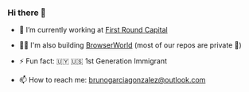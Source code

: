 ### Hi there 👋

- 🔭 I’m currently working at [First Round Capital](https://github.com/FirstRoundCapital)

- 👨‍💻 I'm also building [BrowserWorld](https://github.com/browserworld) (most of our repos are private 🙂)

- ⚡ Fun fact: 🇺🇾 🇺🇸 1st Generation Immigrant

- 📫 How to reach me: [brunogarciagonzalez@outlook.com](mailto:brunogarciagonzalez@outlook.com)

